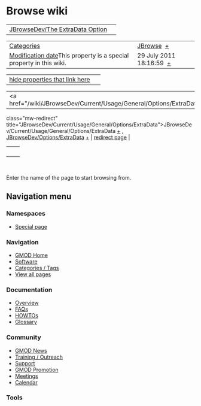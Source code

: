 



<span id="top"></span>




# <span dir="auto">Browse wiki</span>






|  |  |
|----|----|
| [JBrowseDev/The ExtraData Option](/wiki/JBrowseDev/The_ExtraData_Option "JBrowseDev/The ExtraData Option") |  |

|  |  |
|----|----|
| [Categories](/wiki/Special%253ACategories "Special%253ACategories") | <span class="smwb-value">[JBrowse](/wiki/Category%253AJBrowse "Category%253AJBrowse")  <span class="smwsearch">[+](/wiki/Special%253ASearchByProperty/JBrowse "Special%253ASearchByProperty/JBrowse")</span></span> |
| <span class="smw-highlighter" data-type="1" state="inline" data-title="Property"><span class="smwbuiltin">[Modification date](/wiki/Property:Modification_date "Property:Modification date")</span><span class="smwttcontent">This property is a special property in this wiki.</span></span> | <span class="smwb-value">29 July 2011 18:16:59  <span class="smwsearch">[+](/wiki/Special%253ASearchByProperty/Modification-20date/29-20July-202011-2018:16:59 "Special%253ASearchByProperty/Modification-20date/29-20July-202011-2018:16:59")</span></span> |

<span id="smw_browse_incoming"></span>

|  |  |
|----|----|
| [hide properties that link here](/mediawiki/index.php?title=Special:Browse&offset=0&dir=out&article=JBrowseDev%2FThe+ExtraData+Option)  |  |

|  |  |
|----|----|
| <span class="smwb-ivalue"><a href="/wiki/JBrowseDev/Current/Usage/General/Options/ExtraData"
class="mw-redirect"
title="JBrowseDev/Current/Usage/General/Options/ExtraData">JBrowseDev/Current/Usage/General/Options/ExtraData</a> <span class="smwbrowse">[+](/wiki/Special%253ABrowse/JBrowseDev-2FCurrent-2FUsage-2FGeneral-2FOptions-2FExtraData "Special%253ABrowse/JBrowseDev-2FCurrent-2FUsage-2FGeneral-2FOptions-2FExtraData")</span></span> , <span class="smwb-ivalue"><a href="/wiki/JBrowseDev/Options/ExtraData" class="mw-redirect"
title="JBrowseDev/Options/ExtraData">JBrowseDev/Options/ExtraData</a> <span class="smwbrowse">[+](/wiki/Special%253ABrowse/JBrowseDev-2FOptions-2FExtraData "Special%253ABrowse/JBrowseDev-2FOptions-2FExtraData")</span></span> | [redirect page](/wiki/Special:ListRedirects "Special:ListRedirects") |

|     |     |
|-----|-----|
|     |     |

 

Enter the name of the page to start browsing from.  








## Navigation menu



### Namespaces

- <span id="ca-nstab-special">[Special
  page](/wiki/Special%253ABrowse/JBrowseDev-2FThe_ExtraData_Option "This is a special page, you cannot edit the page itself")</span>






### Navigation



- <span id="n-GMOD-Home">[GMOD Home](/wiki/Main_Page)</span>
- <span id="n-Software">[Software](/wiki/GMOD_Components)</span>
- <span id="n-Categories-.2F-Tags">[Categories /
  Tags](/wiki/Categories)</span>
- <span id="n-View-all-pages">[View all
  pages](/wiki/Special:AllPages)</span>




### Documentation



- <span id="n-Overview">[Overview](/wiki/Overview)</span>
- <span id="n-FAQs">[FAQs](/wiki/Category%253AFAQ)</span>
- <span id="n-HOWTOs">[HOWTOs](/wiki/Category%253AHOWTO)</span>
- <span id="n-Glossary">[Glossary](/wiki/Glossary)</span>




### Community



- <span id="n-GMOD-News">[GMOD News](/wiki/GMOD_News)</span>
- <span id="n-Training-.2F-Outreach">[Training /
  Outreach](/wiki/Training_and_Outreach)</span>
- <span id="n-Support">[Support](/wiki/Support)</span>
- <span id="n-GMOD-Promotion">[GMOD
  Promotion](/wiki/GMOD_Promotion)</span>
- <span id="n-Meetings">[Meetings](/wiki/Meetings)</span>
- <span id="n-Calendar">[Calendar](/wiki/Calendar)</span>




### Tools












<!-- -->




